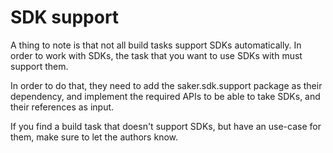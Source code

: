 # SDK support

A thing to note is that not all build tasks support SDKs automatically. In order to work with SDKs, the task that you want to use SDKs with must support them.

In order to do that, they need to add the saker.sdk.support package as their dependency, and implement the required APIs to be able to take SDKs, and their references as input.

If you find a build task that doesn't support SDKs, but have an use-case for them, make sure to let the authors know.
